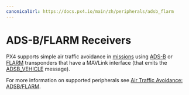 ```yaml
---
canonicalUrl: https://docs.px4.io/main/zh/peripherals/adsb_flarm
---
```


# ADS-B/FLARM Receivers

PX4 supports simple air traffic avoidance in [missions](../flight_modes/mission.md) using [ADS-B](https://en.wikipedia.org/wiki/Automatic_dependent_surveillance_%E2%80%93_broadcast) or [FLARM](https://en.wikipedia.org/wiki/FLARM) transponders that have a MAVLink interface (that emits the [ADSB_VEHICLE](https://mavlink.io/en/messages/common.html#ADSB_VEHICLE) message).

For more information on supported peripherals see [Air Traffic Avoidance: ADSB/FLARM](../advanced_features/traffic_avoidance_adsb.md#supported_hardware).